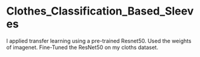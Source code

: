 # Clothes_Classification_Based_Sleeves
I applied transfer learning using a pre-trained Resnet50. Used the weights of imagenet. Fine-Tuned the ResNet50 on my cloths dataset.
